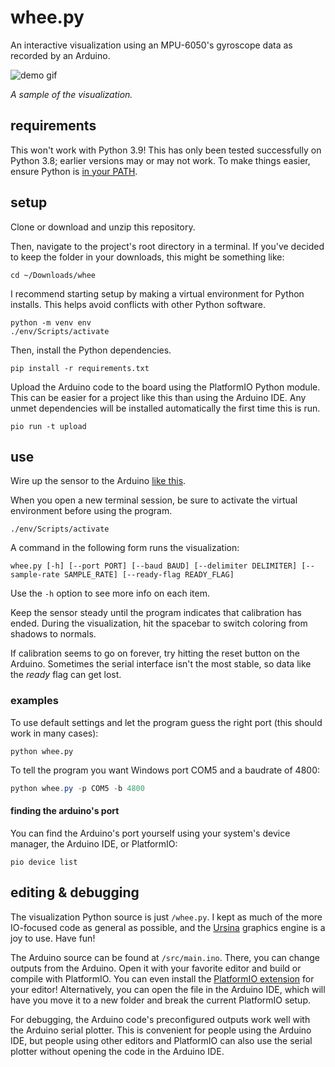 # whee.py

An interactive visualization using an MPU-6050's gyroscope data as recorded by an Arduino.

![demo gif](https://user-images.githubusercontent.com/20602415/113386208-9743f200-933e-11eb-86b8-3006353eb8ab.gif "hi")

*A sample of the visualization.*

## requirements

This won't work with Python 3.9! This has only been tested successfully on Python 3.8; earlier versions may or may not work. To make things easier, ensure Python is [in your PATH](https://datatofish.com/add-python-to-windows-path/).

## setup

Clone or download and unzip this repository.

Then, navigate to the project's root directory in a terminal. If you've decided to keep the folder in your downloads, this might be something like:

```shell
cd ~/Downloads/whee
```

I recommend starting setup by making a virtual environment for Python installs. This helps avoid conflicts with other Python software.

```shell
python -m venv env
./env/Scripts/activate
```

Then, install the Python dependencies.

```shell
pip install -r requirements.txt
```

Upload the Arduino code to the board using the PlatformIO Python module. This can be easier for a project like this than using the Arduino IDE. Any unmet dependencies will be installed automatically the first time this is run.

```shell
pio run -t upload
```

## use

Wire up the sensor to the Arduino [like this](https://create.arduino.cc/projecthub/Nicholas_N/how-to-use-the-accelerometer-gyroscope-gy-521-6dfc19).

When you open a new terminal session, be sure to activate the virtual environment before using the program.

```shell
./env/Scripts/activate
```

A command in the following form runs the visualization:

```shell
whee.py [-h] [--port PORT] [--baud BAUD] [--delimiter DELIMITER] [--sample-rate SAMPLE_RATE] [--ready-flag READY_FLAG]
```

Use the `-h` option to see more info on each item.

Keep the sensor steady until the program indicates that calibration has ended. During the visualization, hit the spacebar to switch coloring from shadows to normals.

If calibration seems to go on forever, try hitting the reset button on the Arduino. Sometimes the serial interface isn't the most stable, so data like the *ready* flag can get lost.

### examples

To use default settings and let the program guess the right port (this should work in many cases):

```shell
python whee.py
```

To tell the program you want Windows port COM5 and a baudrate of 4800:

```powershell
python whee.py -p COM5 -b 4800
```

#### finding the arduino's port

You can find the Arduino's port yourself using your system's device manager, the Arduino IDE, or PlatformIO:

```shell
pio device list
```

## editing & debugging

The visualization Python source is just `/whee.py`. I kept as much of the more IO-focused code as general as possible, and the [Ursina](https://www.ursinaengine.org/) graphics engine is a joy to use. Have fun!

The Arduino source can be found at `/src/main.ino`. There, you can change outputs from the Arduino. Open it with your favorite editor and build or compile with PlatformIO. You can even install the [PlatformIO extension](https://platformio.org/install/integration) for your editor! Alternatively, you can open the file in the Arduino IDE, which will have you move it to a new folder and break the current PlatformIO setup.

For debugging, the Arduino code's preconfigured outputs work well with the Arduino serial plotter. This is convenient for people using the Arduino IDE, but people using other editors and PlatformIO can also use the serial plotter without opening the code in the Arduino IDE.
